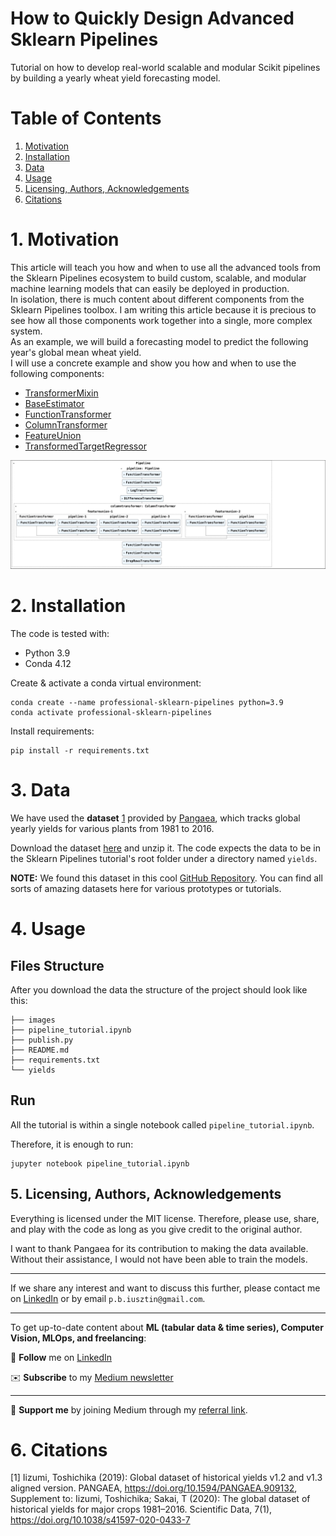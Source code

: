 # How to Quickly Design Advanced Sklearn Pipelines
Tutorial on how to develop real-world scalable and modular Scikit pipelines by building a yearly wheat yield forecasting model.

# Table of Contents
1. [Motivation](#motivation)
2. [Installation](#installation)
3. [Data](#data)
4. [Usage](#usage)
5. [Licensing, Authors, Acknowledgements](#licensing)
6. [Citations](#citations)

# 1. Motivation <a name="motivation"></a>
This article will teach you how and when to use all the advanced tools from the Sklearn Pipelines ecosystem to build custom, scalable, and modular machine learning models that can easily be deployed in production.
<br/>
In isolation, there is much content about different components from the Sklearn Pipelines toolbox. I am writing this article because it is precious to see how all those components work together into a single, more complex system.
<br/>
As an example, we will build a forecasting model to predict the following year's global mean wheat yield.
<br/>
I will use a concrete example and show you how and when to use the following components:
* [TransformerMixin](https://scikit-learn.org/stable/modules/generated/sklearn.base.TransformerMixin.html)
* [BaseEstimator](https://scikit-learn.org/stable/modules/generated/sklearn.base.BaseEstimator.html)
* [FunctionTransformer](https://scikit-learn.org/stable/modules/generated/sklearn.preprocessing.FunctionTransformer.html)
* [ColumnTransformer](https://scikit-learn.org/stable/modules/generated/sklearn.compose.ColumnTransformer.html)
* [FeatureUnion](https://scikit-learn.org/stable/modules/generated/sklearn.pipeline.FeatureUnion.html)
* [TransformedTargetRegressor](https://scikit-learn.org/stable/modules/generated/sklearn.compose.TransformedTargetRegressor.html)

![Pipeline Example](./images/pipeline_example.png)


# 2. Installation <a name="installation"></a>
The code is tested with:
* Python 3.9
* Conda 4.12

Create & activate a conda virtual environment:
```shell
conda create --name professional-sklearn-pipelines python=3.9
conda activate professional-sklearn-pipelines
```

Install requirements:
```shell
pip install -r requirements.txt
```

# 3. Data <a name="data"></a>
We have used the **dataset** [1](#data) provided by [Pangaea](https://doi.pangaea.de/10.1594/PANGAEA.909132), which tracks global yearly yields for various plants from 1981 to 2016.

Download the dataset [here](https://doi.pangaea.de/10.1594/PANGAEA.909132) and unzip it.
The code expects the data to be in the Sklearn Pipelines tutorial's root folder under a directory named `yields`.

**NOTE:** We found this dataset in this cool [GitHub Repository](https://github.com/awesomedata/awesome-public-datasets). 
You can find all sorts of amazing datasets here for various prototypes or tutorials.

# 4. Usage <a name="usage"></a>
## Files Structure
After you download the data the structure of the project should look like this:
```text
├── images
├── pipeline_tutorial.ipynb
├── publish.py
├── README.md
├── requirements.txt
└── yields
```

## Run
All the tutorial is within a single notebook called `pipeline_tutorial.ipynb`.

Therefore, it is enough to run:
```shell
jupyter notebook pipeline_tutorial.ipynb
```

## 5. Licensing, Authors, Acknowledgements <a name="licensing"></a>
Everything is licensed under the MIT license. Therefore, please use, share, and play with the code as long as you give credit to the original author.

I want to thank Pangaea for its contribution to making the data available. Without their assistance, I would not have been able to train the models.

----

 If we share any interest and want to discuss this further, please contact me
on [LinkedIn](https://www.linkedin.com/in/pauliusztin/) or by email `p.b.iusztin@gmail.com`.

----

To get up-to-date content about **ML (tabular data & time series), Computer Vision, MLOps, and freelancing**:

📘 **Follow** me on [LinkedIn](https://medium.com/@pauliusztin)

✉️ **Subscribe** to my [Medium newsletter](https://pauliusztin.medium.com/subscribe)

----

🚀 **Support me** by joining Medium through my [referral link](https://medium.com/membership/@pauliusztin).

# 6. Citations <a name="citations"></a>
[1] <a name="data"></a> Iizumi, Toshichika (2019): Global dataset of historical yields v1.2 and v1.3 aligned version. PANGAEA, https://doi.org/10.1594/PANGAEA.909132, Supplement to: Iizumi, Toshichika; Sakai, T (2020): The global dataset of historical yields for major crops 1981–2016. Scientific Data, 7(1), https://doi.org/10.1038/s41597-020-0433-7


